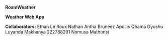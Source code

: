 **RoamWeather**

**Weather Web App**

**Collaborators:**
  Ethan Le Roux
  Nathan Antha
  Bruneez Apollis
  Qhama Dyushu
  Luyanda Makhanya 222788291
  Nomusa Mathonsi
